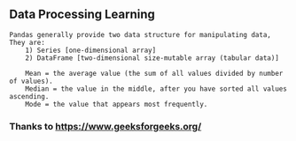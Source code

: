 ## Data Processing  Learning


```
Pandas generally provide two data structure for manipulating data, They are:
    1) Series [one-dimensional array]
    2) DataFrame [two-dimensional size-mutable array (tabular data)]
```


```
    Mean = the average value (the sum of all values divided by number of values).
    Median = the value in the middle, after you have sorted all values ascending.
    Mode = the value that appears most frequently.
```




### Thanks to https://www.geeksforgeeks.org/